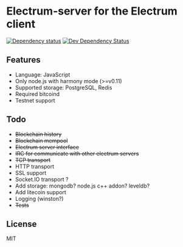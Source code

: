 Electrum-server for the Electrum client
=======================================

[![Dependency status](https://david-dm.org/fanatid/electrumjs-server/status.png)](https://david-dm.org/fanatid/electrumjs-server#info=dependencies&view=table) [![Dev Dependency Status](https://david-dm.org/fanatid/electrumjs-server/dev-status.png)](https://david-dm.org/fanatid/electrumjs-server#info=devDependencies&view=table)

Features
--------

  * Language: JavaScript
  * Only node.js with harmony mode (>=v0.11)
  * Supported storage: PostgreSQL, Redis
  * Required bitcoind
  * Testnet support

Todo
----

  * <s>Blockchain history</s>
  * <s>Blockchain mempool</s>
  * <s>Electrum server interface</s>
  * <s>IRC for communicate with other electrum servers</s>
  * <s>TCP transport</s>
  * HTTP transport
  * SSL support
  * Socket.IO transport ?
  * Add storage: mongodb? node.js c++ addon? leveldb?
  * Add litecoin support
  * Logging (winston?)
  * <s>Tests</s>

License
-------

MIT
